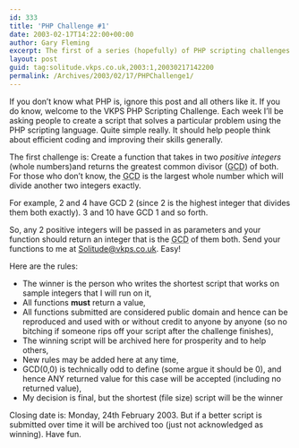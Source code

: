 ```yaml
---
id: 333
title: 'PHP Challenge #1'
date: 2003-02-17T14:22:00+00:00
author: Gary Fleming
excerpt: The first of a series (hopefully) of PHP scripting challenges
layout: post
guid: tag:solitude.vkps.co.uk,2003:1,20030217142200
permalink: /Archives/2003/02/17/PHPChallenge1/
---
```

If you don&#8217;t know what PHP is, ignore this post and all others like it. If you do know, welcome to the VKPS PHP Scripting Challenge. Each week I&#8217;ll be asking people to create a script that solves a particular problem using the PHP scripting language. Quite simple really. It should help people think about efficient coding and improving their skills generally.

The first challenge is: Create a function that takes in two _positive integers_ (whole numbers)and returns the greatest common divisor (<acronym title="Greatest Common Divisor">GCD</acronym>) of both. For those who don&#8217;t know, the <acronym title="Greatest Common Divisor">GCD</acronym> is the largest whole number which will divide another two integers exactly.

For example, 2 and 4 have GCD 2 (since 2 is the highest integer that divides them both exactly). 3 and 10 have GCD 1 and so forth.

So, any 2 positive integers will be passed in as parameters and your function should return an integer that is the <acronym title="Greatest Common Divisor">GCD</acronym> of them both. Send your functions to me at <Solitude@vkps.co.uk>. Easy!

Here are the rules: 

  * The winner is the person who writes the shortest script that works on sample integers that I will run on it,
  * All functions **must** return a value,
  * All functions submitted are considered public domain and hence can be reproduced and used with or without credit to anyone by anyone (so no bitching if someone rips off your script after the challenge finishes),
  * The winning script will be archived here for prosperity and to help others,
  * New rules may be added here at any time,
  * GCD(0,0) is technically odd to define (some argue it should be 0), and hence ANY returned value for this case will be accepted (including no returned value),
  * My decision is final, but the shortest (file size) script will be the winner

Closing date is: Monday, 24th February 2003. But if a better script is submitted over time it will be archived too (just not acknowledged as winning). Have fun.